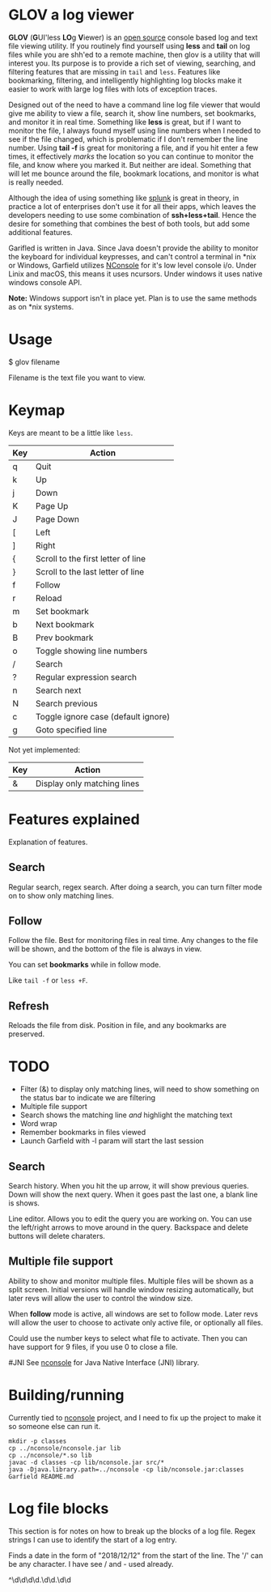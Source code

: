 # GLOV a log viewer
**GLOV** (**G**UI'less **LO**g **V**iewer) is an [open source][glov-src] console based log and text file viewing utility. If you routinely find yourself using **less** and **tail** on log files while you are shh'ed to a remote machine, then glov is a utility that will interest you. Its purpose is to provide a rich set of viewing, searching, and filtering features that are missing in `tail` and `less`. Features like bookmarking, filtering, and intelligently highlighting log blocks make it easier to work with large log files with lots of exception traces. 

Designed out of the need to have a command line log file viewer that would give me ability to view a file, search it, show line numbers, set bookmarks, and monitor it in real time. Something like **less** is great, but if I want to monitor the file, I always found myself using line numbers when I needed to see if the file changed, which is problematic if I don't remember the line number. Using **tail -f** is great for monitoring a file, and if you hit enter a few times, it effectively *marks* the location so you can continue to monitor the file, and know where you marked it. But neither are ideal. Something that will let me bounce around the file, bookmark locations, and monitor is what is really needed.

Although the idea of using something like [splunk] is great in theory, in practice a lot of enterprises don't use it for all their apps, which leaves the developers needing to use some combination of **ssh+less+tail**. Hence the desire for something that combines the best of both tools, but add some additional features.

Garifled is written in Java. Since Java doesn't provide the ability to monitor the keyboard for individual keypresses, and can't control a terminal in *nix or Windows, Garfield utilizes [NConsole] for it's low level console i/o. Under Linix and macOS, this means it uses ncursors. Under windows it uses native windows console API.

**Note:** Windows support isn't in place yet. Plan is to use the same methods as on *nix systems. 

# Usage
$ glov filename

Filename is the text file you want to view.


# Keymap
Keys are meant to be a little like `less`. 

| Key   | Action                                    |
|-------|----                                       |
| q     | Quit                                      |
| k     | Up                                        |
| j     | Down                                      |
| K     | Page Up                                   |
| J     | Page Down                                 |
| [     | Left                                      |
| ]     | Right                                     |
| {     | Scroll to the first letter of line        |
| }     | Scroll to the last letter of line         |
| f     | Follow                                    |
| r     | Reload                                    |
| m     | Set bookmark                              |
| b     | Next bookmark                             |
| B     | Prev bookmark                             |
| o     | Toggle showing line numbers               |
| /     | Search                                    |
| ?     | Regular expression search                 |
| n     | Search next                               |
| N     | Search previous                           |
| c     | Toggle ignore case (default ignore)       |
| g     | Goto specified line                       |

Not yet implemented:

| Key   | Action                                    |
|-------|---                                        |
| &     | Display only matching lines               |



# Features explained
Explanation of features.

## Search
Regular search, regex search. After doing a search, you can turn filter mode on to show only matching lines. 


## Follow
Follow the file. Best for monitoring files in real time. Any changes to the file will be shown, and the bottom of the file is always in view. 

You can set **bookmarks** while in follow mode.

Like `tail -f` or `less +F`.


## Refresh
Reloads the file from disk. Position in file, and any bookmarks are preserved.


# TODO
- Filter (&) to display only matching lines, will need to show something on the status bar to indicate we are filtering
- Multiple file support
- Search shows the matching line *and* highlight the matching text
- Word wrap
- Remember bookmarks in files viewed
- Launch Garfield with -l param will start the last session
 

## Search
Search history. When you hit the up arrow, it will show previous queries. Down will show the next query. When it goes past the last one, a blank line is shows. 

Line editor. Allows you to edit the query you are working on. You can use the left/right arrows to move around in the query. Backspace and delete buttons will delete charaters.


## Multiple file support
Ability to show and monitor multiple files. Multiple files will be shown as a split screen. Initial versions will handle window resizing automatically, but later revs will allow the user to control the window size.

When **follow** mode is active, all windows are set to follow mode. Later revs will allow the user to choose to activate only active file, or optionally all files.

Could use the number keys to select what file to activate. Then you can have support for 9 files, if you use 0 to close a file.


#JNI
See [nconsole] for Java Native Interface (JNI) library.

# Building/running
Currently tied to [nconsole] project, and I need to fix up the project to make it so someone else can run it.

```
mkdir -p classes
cp ../nconsole/nconsole.jar lib
cp ../nconsole/*.so lib
javac -d classes -cp lib/nconsole.jar src/*
java -Djava.library.path=../nconsole -cp lib/nconsole.jar:classes Garfield README.md 
```


# Log file blocks
This section is for notes on how to break up the blocks of a log file. Regex strings I can use to identify the start of a log entry.

Finds a date in the form of "2018/12/12" from the start of the line. The '/' can be any character. I have see / and - used already.

^\d\d\d\d.\d\d.\d\d


[garfield]: https://github.com/abathur8bit/garfield
[nconsole]: https://github.com/abathur8bit/nconsole
[regex]: https://docs.oracle.com/javase/7/docs/api/java/util/regex/Pattern.html
[glov]: http://axorion.com/glov
[glov-src]: https://github.com/abathur8bit/garfield
[splunk]: https://www.splunk.com
[gas]: http://axorion.com/gms
[8bitblog]: http://www.8bitcoder.com/category/blog/
[axorion]: http://axorion.com
